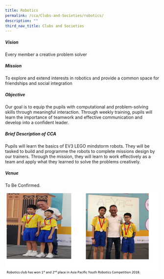 ```yaml
---
title: Robotics
permalink: /cca/Clubs-and-Societies/robotics/
description: ""
third_nav_title: Clubs and Societies
---
```

##### Vision

Every member a creative problem solver  
  

##### Mission

To explore and extend interests in robotics and provide a common space for friendships and social integration

  

##### Objective

Our goal is to equip the pupils with computational and problem-solving skills through meaningful interaction. Through weekly training, pupils will learn the importance of teamwork and effective communication and develop into a confident leader.

  

##### Brief Description of CCA

Pupils will learn the basics of EV3 LEGO mindstorm robots. They will be tasked to build and programme the robots to complete missions design by our trainers. Through the mission, they will learn to work effectively as a team and apply what they learned to solve the problems creatively.

  

##### Venue

To Be Confirmed.

![](/images/robotics.jpeg)